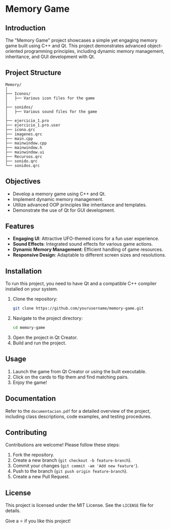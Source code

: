 # Memory Game

## Introduction

The "Memory Game" project showcases a simple yet engaging memory game built using C++ and Qt. This project demonstrates advanced object-oriented programming principles, including dynamic memory management, inheritance, and GUI development with Qt.

## Project Structure

```
Memory/
│
├── Iconos/
│   ├── Various icon files for the game
│
├── sonidos/
│   ├── Various sound files for the game
│
├── ejercicio_1.pro
├── ejercicio_1.pro.user
├── icono.qrc
├── imagenes.qrc
├── main.cpp
├── mainwindow.cpp
├── mainwindow.h
├── mainwindow.ui
├── Recursos.qrc
├── sonido.qrc
└── sonidos.qrc
```

## Objectives

- Develop a memory game using C++ and Qt.
- Implement dynamic memory management.
- Utilize advanced OOP principles like inheritance and templates.
- Demonstrate the use of Qt for GUI development.

## Features

- **Engaging UI**: Attractive UFO-themed icons for a fun user experience.
- **Sound Effects**: Integrated sound effects for various game actions.
- **Dynamic Memory Management**: Efficient handling of game resources.
- **Responsive Design**: Adaptable to different screen sizes and resolutions.

## Installation

To run this project, you need to have Qt and a compatible C++ compiler installed on your system.

1. Clone the repository:
   ```bash
   git clone https://github.com/yourusername/memory-game.git
   ```
2. Navigate to the project directory:
   ```bash
   cd memory-game
   ```
3. Open the project in Qt Creator.
4. Build and run the project.

## Usage

1. Launch the game from Qt Creator or using the built executable.
2. Click on the cards to flip them and find matching pairs.
3. Enjoy the game!

## Documentation

Refer to the `documentacion.pdf` for a detailed overview of the project, including class descriptions, code examples, and testing procedures.

## Contributing

Contributions are welcome! Please follow these steps:

1. Fork the repository.
2. Create a new branch (`git checkout -b feature-branch`).
3. Commit your changes (`git commit -am 'Add new feature'`).
4. Push to the branch (`git push origin feature-branch`).
5. Create a new Pull Request.

## License

This project is licensed under the MIT License. See the `LICENSE` file for details.

Give a ⭐️ if you like this project!
